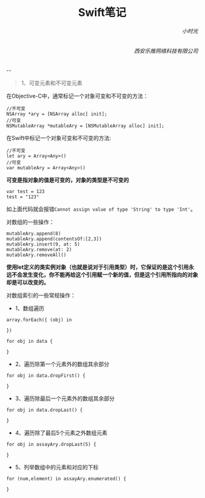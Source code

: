 <h1><center>Swift笔记</center></h1>
<h6 align='right'>小时光</h6>
<h6  align='right'>西安乐推网络科技有限公司</h6> 
--


> 1、可变元素和不可变元素

在Objective-C中，通常标记一个对象可变和不可变的方法：

```
//不可变
NSArray *ary = [NSArray alloc] init];
//可变
NSMutableArray *mutableAry = [NSMutableArray alloc] init];
```
在Swift中标记一个对象可变和不可变的方法:

```
//不可变
let ary = Array<Any>()
//可变
var mutableAry = Array<Any>()
```

**可变是指对象的值是可变的，对象的类型是不可变的**

```
var test = 123
test = "123"
```

如上面代码就会报错`Cannot assign value of type 'String' to type 'Int'`。

对数组的一些操作：

```
mutableAry.append(8)
mutableAry.append(contentsOf:[2,3])
mutableAry.insert(9, at: 5)
mutableAry.remove(at: 2)
mutableAry.removeAll()
```

**使用let定义的类实例对象（也就是说对于引用类型）时，它保证的是这个引用永远不会发生变化，你不能再给这个引用赋一个新的值，但是这个引用所指向的对象却是可以改变的。**

对数组索引的一些常规操作：

* 1、数组遍历

 ```
 array.forEach({ (obj) in
 
 })
 ```

 ```
 for obj in data {
            
 }
 ```

* 2、遍历除第一个元素外的数组其余部分

 ```
 for obj in data.dropFirst() {
            
 }
 ```
*  3、遍历除最后一个元素外的数组其余部分

 ```
 for obj in data.dropLast() {
            
 }
 ```

* 4、遍历除了最后5个元素之外数组元素

 ```
 for obj in assayAry.dropLast(5) {
            
 }
 ```

*  5、列举数组中的元素和对应的下标

 ```
 for (num,element) in assayAry.enumerated() {
            
 }
 ```

